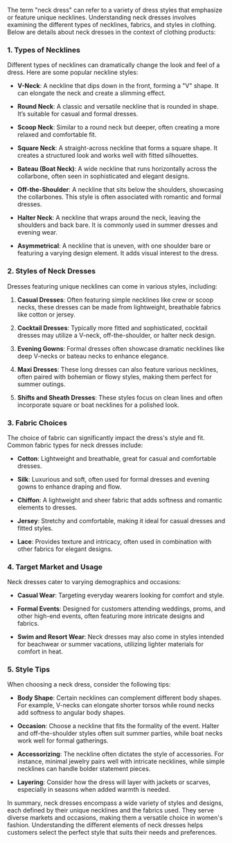 The term "neck dress" can refer to a variety of dress styles that emphasize or feature unique necklines. Understanding neck dresses involves examining the different types of necklines, fabrics, and styles in clothing. Below are details about neck dresses in the context of clothing products:

### 1. **Types of Necklines**

Different types of necklines can dramatically change the look and feel of a dress. Here are some popular neckline styles:

- **V-Neck**: A neckline that dips down in the front, forming a "V" shape. It can elongate the neck and create a slimming effect.

- **Round Neck**: A classic and versatile neckline that is rounded in shape. It’s suitable for casual and formal dresses.

- **Scoop Neck**: Similar to a round neck but deeper, often creating a more relaxed and comfortable fit.

- **Square Neck**: A straight-across neckline that forms a square shape. It creates a structured look and works well with fitted silhouettes.

- **Bateau (Boat Neck)**: A wide neckline that runs horizontally across the collarbone, often seen in sophisticated and elegant designs.

- **Off-the-Shoulder**: A neckline that sits below the shoulders, showcasing the collarbones. This style is often associated with romantic and formal dresses.

- **Halter Neck**: A neckline that wraps around the neck, leaving the shoulders and back bare. It is commonly used in summer dresses and evening wear.

- **Asymmetrical**: A neckline that is uneven, with one shoulder bare or featuring a varying design element. It adds visual interest to the dress.

### 2. **Styles of Neck Dresses**

Dresses featuring unique necklines can come in various styles, including:

1. **Casual Dresses**: Often featuring simple necklines like crew or scoop necks, these dresses can be made from lightweight, breathable fabrics like cotton or jersey.

2. **Cocktail Dresses**: Typically more fitted and sophisticated, cocktail dresses may utilize a V-neck, off-the-shoulder, or halter neck design.

3. **Evening Gowns**: Formal dresses often showcase dramatic necklines like deep V-necks or bateau necks to enhance elegance.

4. **Maxi Dresses**: These long dresses can also feature various necklines, often paired with bohemian or flowy styles, making them perfect for summer outings.

5. **Shifts and Sheath Dresses**: These styles focus on clean lines and often incorporate square or boat necklines for a polished look.

### 3. **Fabric Choices**

The choice of fabric can significantly impact the dress's style and fit. Common fabric types for neck dresses include:

- **Cotton**: Lightweight and breathable, great for casual and comfortable dresses.

- **Silk**: Luxurious and soft, often used for formal dresses and evening gowns to enhance draping and flow.

- **Chiffon**: A lightweight and sheer fabric that adds softness and romantic elements to dresses.

- **Jersey**: Stretchy and comfortable, making it ideal for casual dresses and fitted styles.

- **Lace**: Provides texture and intricacy, often used in combination with other fabrics for elegant designs.

### 4. **Target Market and Usage**

Neck dresses cater to varying demographics and occasions:

- **Casual Wear**: Targeting everyday wearers looking for comfort and style.
  
- **Formal Events**: Designed for customers attending weddings, proms, and other high-end events, often featuring more intricate designs and fabrics.

- **Swim and Resort Wear**: Neck dresses may also come in styles intended for beachwear or summer vacations, utilizing lighter materials for comfort in heat.

### 5. **Style Tips**

When choosing a neck dress, consider the following tips:

- **Body Shape**: Certain necklines can complement different body shapes. For example, V-necks can elongate shorter torsos while round necks add softness to angular body shapes.

- **Occasion**: Choose a neckline that fits the formality of the event. Halter and off-the-shoulder styles often suit summer parties, while boat necks work well for formal gatherings.

- **Accessorizing**: The neckline often dictates the style of accessories. For instance, minimal jewelry pairs well with intricate necklines, while simple necklines can handle bolder statement pieces.

- **Layering**: Consider how the dress will layer with jackets or scarves, especially in seasons when added warmth is needed.

In summary, neck dresses encompass a wide variety of styles and designs, each defined by their unique necklines and the fabrics used. They serve diverse markets and occasions, making them a versatile choice in women's fashion. Understanding the different elements of neck dresses helps customers select the perfect style that suits their needs and preferences.